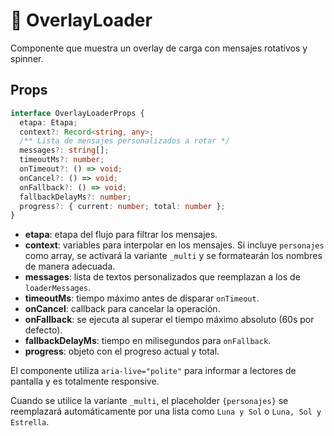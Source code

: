 # 🔄 OverlayLoader

Componente que muestra un overlay de carga con mensajes rotativos y spinner.

## Props

```typescript
interface OverlayLoaderProps {
  etapa: Etapa;
  context?: Record<string, any>;
  /** Lista de mensajes personalizados a rotar */
  messages?: string[];
  timeoutMs?: number;
  onTimeout?: () => void;
  onCancel?: () => void;
  onFallback?: () => void;
  fallbackDelayMs?: number;
  progress?: { current: number; total: number };
}
```

- **etapa**: etapa del flujo para filtrar los mensajes.
- **context**: variables para interpolar en los mensajes. Si incluye `personajes` como array, se activará la variante `_multi` y se formatearán los nombres de manera adecuada.
- **messages**: lista de textos personalizados que reemplazan a los de `loaderMessages`.
- **timeoutMs**: tiempo máximo antes de disparar `onTimeout`.
- **onCancel**: callback para cancelar la operación.
- **onFallback**: se ejecuta al superar el tiempo máximo absoluto (60s por defecto).
- **fallbackDelayMs**: tiempo en milisegundos para `onFallback`.
- **progress**: objeto con el progreso actual y total.

El componente utiliza `aria-live="polite"` para informar a lectores de pantalla y es totalmente responsive.

Cuando se utilice la variante `_multi`, el placeholder `{personajes}` se reemplazará automáticamente por una lista como `Luna y Sol` o `Luna, Sol y Estrella`.
